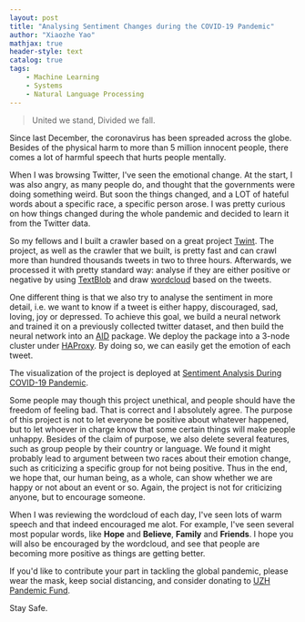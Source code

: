 ```yaml
---
layout: post
title: "Analysing Sentiment Changes during the COVID-19 Pandemic"
author: "Xiaozhe Yao"
mathjax: true
header-style: text
catalog: true
tags:
    - Machine Learning
    - Systems
    - Natural Language Processing
---
```


> United we stand, Divided we fall.

Since last December, the coronavirus has been spreaded across the globe. Besides of the physical harm to more than 5 million innocent people, there comes a lot of harmful speech that hurts people mentally. 

When I was browsing Twitter, I've seen the emotional change. At the start, I was also angry, as many people do, and thought that the governments were doing something weird. But soon the things changed, and a LOT of hateful words about a specific race, a specific person arose. I was pretty curious on how things changed during the whole pandemic and decided to learn it from the Twitter data. 

So my fellows and I built a crawler based on a great project [Twint](https://github.com/twintproject/twint). The project, as well as the crawler that we built, is pretty fast and can crawl more than hundred thousands tweets in two to three hours. Afterwards, we processed it with pretty standard way: analyse if they are either positive or negative by using [TextBlob](https://textblob.readthedocs.io/en/dev/) and draw [wordcloud](https://github.com/amueller/word_cloud) based on the tweets.

One different thing is that we also try to analyse the sentiment in more detail, i.e. we want to know if a tweet is either happy, discouraged, sad, loving, joy or depressed. To achieve this goal, we build a neural network and trained it on a previously collected twitter dataset, and then build the neural network into an [AID](https://aid.autoai.org) package. We deploy the package into a 3-node cluster under [HAProxy](http://www.haproxy.org/). By doing so, we can easily get the emotion of each tweet.

The visualization of the project is deployed at [Sentiment Analysis During COVID-19 Pandemic](https://covid19.yaonotes.org/).

Some people may though this project unethical, and people should have the freedom of feeling bad. That is correct and I absolutely agree. The purpose of this project is not to let everyone be positive about whatever happened, but to let whoever in charge know that some certain things will make people unhappy. Besides of the claim of purpose, we also delete several features, such as group people by their country or language. We found it might probably lead to argument between two races about their emotion change, such as criticizing a specific group for not being positive. Thus in the end, we hope that, our human being, as a whole, can show whether we are happy or not about an event or so. Again, the project is not for criticizing anyone, but to encourage someone.

When I was reviewing the wordcloud of each day, I've seen lots of warm speech and that indeed encouraged me alot. For example, I've seen several most popular words, like **Hope** and **Believe**, **Family** and **Friends**. I hope you will also be encouraged by the wordcloud, and see that people are becoming more positive as things are getting better.

If you'd like to contribute your part in tackling the global pandemic, please wear the mask, keep social distancing, and consider donating to [UZH Pandemic Fund](https://www.uzhfoundation.ch/de/pandemiefonds).

Stay Safe.